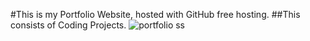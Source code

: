 #This is my Portfolio Website, hosted with GitHub free hosting.
##This consists of Coding Projects.
![portfolio ss](https://user-images.githubusercontent.com/36021675/88775754-aa9f2c00-d1b7-11ea-913e-08fa5c613304.PNG)
